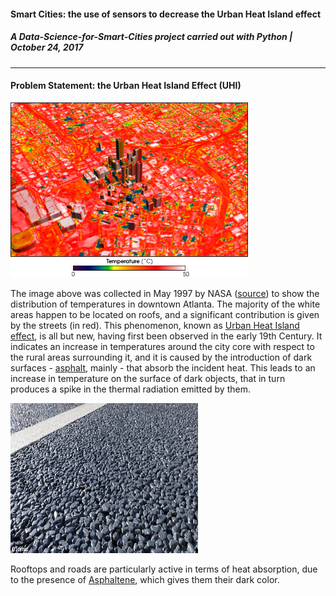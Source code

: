 #### **Smart Cities: the use of sensors to decrease the Urban Heat Island effect**
##### A Data-Science-for-Smart-Cities project carried out with Python | October 24, 2017
---


#### Problem Statement: the Urban Heat Island Effect (UHI)

<img src="/images/Atlanta_thermal.jpg" width="380" height="280"> 


The image above was collected in May 1997 by NASA ([source](https://commons.wikimedia.org/w/index.php?curid=6026139)) 
to show the distribution of temperatures in downtown Atlanta. The majority of the white areas happen to be located on roofs, and 
a significant contribution is given by the streets (in red). This phenomenon, known as [Urban Heat Island effect](https://en.wikipedia.org/wiki/Urban_heat_island), is all but new, having first been observed in the early 19th Century. It indicates an increase in temperatures around the city core with respect to the rural areas surrounding it, and it is caused by the introduction of dark surfaces - [asphalt](https://en.wikipedia.org/wiki/Asphalt), mainly - that absorb the incident heat. This leads to an increase in temperature on the surface of dark objects, that in turn produces a spike in the thermal radiation emitted by them. 

<img src="/images/asphalt.jpg" width="300" height="240"> 

Rooftops and roads are particularly active in terms of heat absorption, due to the presence of [Asphaltene](https://en.wikipedia.org/wiki/Asphaltene), which gives them their dark color.
